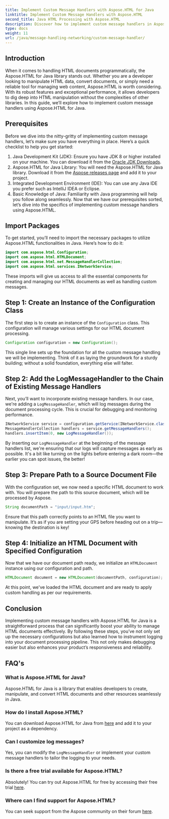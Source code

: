 ```yaml
---
title: Implement Custom Message Handlers with Aspose.HTML for Java
linktitle: Implement Custom Message Handlers with Aspose.HTML
second_title: Java HTML Processing with Aspose.HTML
description: Discover how to implement custom message handlers in Aspose.HTML for Java to enhance document processing and handle logs efficiently.
type: docs
weight: 11
url: /java/message-handling-networking/custom-message-handler/
---
```

## Introduction
When it comes to handling HTML documents programmatically, the Aspose.HTML for Java library stands out. Whether you are a developer looking to manipulate HTML data, convert documents, or simply need a reliable tool for managing web content, Aspose.HTML is worth considering. With its robust features and exceptional performance, it allows developers to dig deep into HTML manipulation without the complexities of other libraries. In this guide, we’ll explore how to implement custom message handlers using Aspose.HTML for Java.
## Prerequisites
Before we dive into the nitty-gritty of implementing custom message handlers, let’s make sure you have everything in place. Here’s a quick checklist to help you get started:
1. Java Development Kit (JDK): Ensure you have JDK 8 or higher installed on your machine. You can download it from the [Oracle JDK Downloads](https://www.oracle.com/java/technologies/javase-jdk11-downloads.html).
2. Aspose.HTML for Java Library: You will need the Aspose.HTML for Java library. Download it from the [Aspose releases page](https://releases.aspose.com/html/java/) and add it to your project.
3. Integrated Development Environment (IDE): You can use any Java IDE you prefer such as IntelliJ IDEA or Eclipse. 
4. Basic Knowledge of Java: Familiarity with Java programming will help you follow along seamlessly.
Now that we have our prerequisites sorted, let’s dive into the specifics of implementing custom message handlers using Aspose.HTML.
## Import Packages
To get started, you’ll need to import the necessary packages to utilize Aspose.HTML functionalities in Java. Here’s how to do it:
```java
import com.aspose.html.Configuration;
import com.aspose.html.HTMLDocument;
import com.aspose.html.net.MessageHandlerCollection;
import com.aspose.html.services.INetworkService;
```
These imports will give us access to all the essential components for creating and managing our HTML documents as well as handling custom messages.
## Step 1: Create an Instance of the Configuration Class
The first step is to create an instance of the `Configuration` class. This configuration will manage various settings for our HTML document processing. 
```java
Configuration configuration = new Configuration();
```
This single line sets up the foundation for all the custom message handling we will be implementing. Think of it as laying the groundwork for a sturdy building; without a solid foundation, everything else will falter.
## Step 2: Add the LogMessageHandler to the Chain of Existing Message Handlers
Next, you’ll want to incorporate existing message handlers. In our case, we're adding a `LogMessageHandler`, which will log messages during the document processing cycle. This is crucial for debugging and monitoring performance.
```java
INetworkService service = configuration.getService(INetworkService.class);
MessageHandlerCollection handlers = service.getMessageHandlers();
handlers.insertItem(0, new LogMessageHandler());
```
By inserting our `LogMessageHandler` at the beginning of the message handlers list, we're ensuring that our logs will capture messages as early as possible. It's a bit like turning on the lights before entering a dark room—the earlier you can spot issues, the better!
## Step 3: Prepare Path to a Source Document File
With the configuration set, we now need a specific HTML document to work with. You will prepare the path to this source document, which will be processed by Aspose.
```java
String documentPath = "input/input.htm";
```
Ensure that this path correctly points to an HTML file you want to manipulate. It’s as if you are setting your GPS before heading out on a trip—knowing the destination is key!
## Step 4: Initialize an HTML Document with Specified Configuration
Now that we have our document path ready, we initialize an `HTMLDocument` instance using our configuration and path. 
```java
HTMLDocument document = new HTMLDocument(documentPath, configuration);
```
At this point, we've loaded the HTML document and are ready to apply custom handling as per our requirements.

## Conclusion
Implementing custom message handlers with Aspose.HTML for Java is a straightforward process that can significantly boost your ability to manage HTML documents effectively. By following these steps, you’ve not only set up the necessary configurations but also learned how to instrument logging into your document processing pipeline. This not only makes debugging easier but also enhances your product’s responsiveness and reliability.
## FAQ's
### What is Aspose.HTML for Java?
Aspose.HTML for Java is a library that enables developers to create, manipulate, and convert HTML documents and other resources seamlessly in Java.
### How do I install Aspose.HTML?
You can download Aspose.HTML for Java from [here](https://releases.aspose.com/html/java/) and add it to your project as a dependency.
### Can I customize log messages?
Yes, you can modify the `LogMessageHandler` or implement your custom message handlers to tailor the logging to your needs.
### Is there a free trial available for Aspose.HTML?
Absolutely! You can try out Aspose.HTML for free by accessing their free trial [here](https://releases.aspose.com/).
### Where can I find support for Aspose.HTML?
You can seek support from the Aspose community on their forum [here](https://forum.aspose.com/c/html/29).
